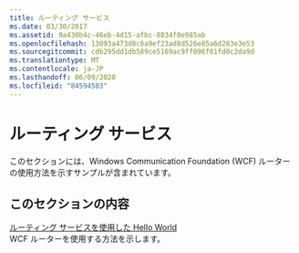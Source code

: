 ```yaml
---
title: ルーティング サービス
ms.date: 03/30/2017
ms.assetid: 9a430b4c-46eb-4d15-afbc-8834f0e985ab
ms.openlocfilehash: 13093a473d8c8a9ef23ad8d526e85a6d283e3e53
ms.sourcegitcommit: cdb295dd1db589ce5169ac9ff096f01fd0c2da9d
ms.translationtype: MT
ms.contentlocale: ja-JP
ms.lasthandoff: 06/09/2020
ms.locfileid: "84594583"
---
```

# <a name="routing-services"></a>ルーティング サービス
このセクションには、Windows Communication Foundation (WCF) ルーターの使用方法を示すサンプルが含まれています。  
  
## <a name="in-this-section"></a>このセクションの内容  
 [ルーティング サービスを使用した Hello World](hello-world-with-the-routing-service.md)  
 WCF ルーターを使用する方法を示します。

